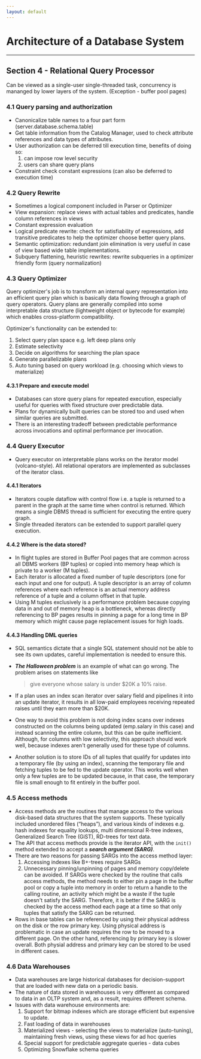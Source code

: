 ```yaml
---
layout: default
---
```


# Architecture of a Database System

___

## Section 4 - Relational Query Processor

Can be viewed as a single-user single-threaded task, concurrency is mananged by lower layers of the system. (Exception - buffer pool pages)

### 4.1 Query parsing and authorization
   - Canonicalize table names to a four part form (server.database.schema.table)
   - Get table information from the Catalog Manager, used to check attribute references and data types of attributes.
   - User authorization can be deferred till execution time, benefits of doing so: 
      1. can impose row level security
      2. users can share query plans
   - Constraint check constant expressions (can also be deferred to execution time)

### 4.2 Query Rewrite
   - Sometimes a logical component included in Parser or Optimizer
   - View expansion: replace views with actual tables and predicates, handle column references in views
   - Constant expression evaluation
   - Logical predicate rewrite: check for satisfiability of expressions, add transitive predicates to help the optimizer choose better query plans.
   - Semantic optimization: redundant join elimination is very useful in case of view based wide table implementations.
   - Subquery flattening, heuristic rewrites: rewrite subqueries in a optimizer friendly form (query normalization)

### 4.3 Query Optimizer

Query optimizer's job is to transform an internal query representation into an efficient query plan which is basically data flowing through a graph of query operators. Query plans are generally compiled into some interpretable data structure (lightweight object or bytecode for example) which enables cross-platform compatibility.

Optimizer's functionality can be extended to:
1. Select query plan space e.g. left deep plans only
2. Estimate selectivity
3. Decide on algorithms for searching the plan space
4. Generate parallelizable plans
5. Auto tuning based on query workload (e.g. choosing which views to materialize)

#### 4.3.1 Prepare and execute model
   - Databases can store query plans for repeated execution, especially useful for queries with fixed structure over predictable data.
   - Plans for dynamically built queries can be stored too and used when similar queries are submitted.
   - There is an interesting tradeoff between predictable performance across invocations and optimal performance per invocation.

### 4.4 Query Executor
   - Query executor on interpretable plans works on the iterator model (volcano-style). All relational operators are implemented as subclasses of the iterator class.

#### 4.4.1 Iterators
   - Iterators couple dataflow with control flow i.e. a tuple is returned to a parent in the graph at the same time when control is returned. Which means a single DBMS thread is sufficient for executing the entire query graph.
   - Single threaded iterators can be extended to support parallel query execution.

#### 4.4.2 Where is the data stored?
   - In flight tuples are stored in Buffer Pool pages that are common across all DBMS workers (BP tuples) or copied into memory heap which is private to a worker (M tuples).
   - Each iterator is allocated a fixed number of tuple descriptors (one for each input and one for output). A tuple descriptor is an array of column references where each reference is an actual memory address reference of a tuple and a column offset in that tuple.
   - Using M tuples exclusively is a performance problem because copying data in and out of memory heap is a bottleneck, whereas directly referencing to BP pages results in pinning a page for a long time in BP memory which might cause page replacement issues for high loads.

#### 4.4.3 Handling DML queries

   - SQL semantics dictate that a single SQL statement should not be able to see its own updates, careful implementation is needed to ensure this.
   - ***The Halloween problem*** is an example of what can go wrong. The problem arises on statements like 
      >give everyone whose salary is under $20K a 10% raise.
   
   - If a plan uses an index scan iterator over salary field and pipelines it into an update iterator, it results in all low-paid employees receiving repeated raises until they earn more than $20K.
   - One way to avoid this problem is not doing index scans  over indexes constructed on the columns being updated (emp.salary in this case) and instead scanning the entire column, but this can be quite inefficient. Although, for columns with low selectivity, this approach should work well, because indexes aren't generally used for these type of columns. 
   - Another solution is to store IDs of all tuples that qualify for updates into a temporary file (by using an index), scanning the temporary file and fetching tuples to be fed to the update operator. This works well when only a few tuples are to be updated because, in that case, the temporary file is small enough to fit entirely in the buffer pool.


### 4.5 Access methods
- Access methods are the routines that manage access to the various disk-based data structures that the system supports. These typically included unordered files (“heaps”), and various kinds of indexes e.g. hash indexes for equality lookups, multi dimensional R-tree indexes, Generalized Search Tree (GiST), RD-trees for text data.
- The API that access methods provide is the iterator API, with the `init()` method extended to accept a ***search argument (SARG)***.
- There are two reasons for passing SARGs into the access method layer:
   1. Accessing indexes like B+-trees require SARGs
   2. Unnecessary pinning/unpinning of pages and memory copy/delete can be avoided. If SARGs were checked by the routine that calls access methods, the method needs to either pin a page in the buffer pool or copy a tuple into memory in order to return a handle to the calling routine, an activity which might be a waste if the tuple doesn't satisfy the SARG. Therefore, it is better if the SARG is checked by the access method each page at a time so that only tuples that satisfy the SARG can be returned.
- Rows in base tables can be referenced by using their physical address on the disk or the row primary key. Using physical address is problematic in case an update requires the row to be moved to a different page. On the other hand, referencing by primary key is slower overall. Both physial address and primary key can be stored to be used in different cases.

### 4.6 Data Warehouses
- Data warehouses are large historical databases for decision-support that are loaded with new data on a periodic basis.
- The nature of data stored in warehouses is very different as compared to data in an OLTP system and, as a result, requires different schema.
- Issues with data warehouse environments are:
   1. Support for bitmap indexes which are storage efficient but expensive to update.
   2. Fast loading of data in warehouses
   3. Materialized views - selecting the views to materialize (auto-tuning), maintaining fresh views, using these views for ad hoc queries
   4. Special support for predictable aggregate queries - data cubes
   5. Optimizing Snowflake schema queries